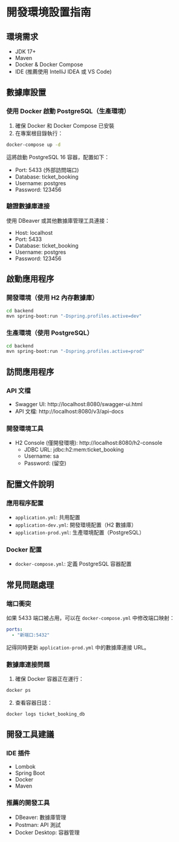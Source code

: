 # 開發環境設置指南

## 環境需求
- JDK 17+
- Maven
- Docker & Docker Compose
- IDE (推薦使用 IntelliJ IDEA 或 VS Code)

## 數據庫設置

### 使用 Docker 啟動 PostgreSQL（生產環境）
1. 確保 Docker 和 Docker Compose 已安裝
2. 在專案根目錄執行：
```bash
docker-compose up -d
```
這將啟動 PostgreSQL 16 容器，配置如下：
- Port: 5433 (外部訪問端口)
- Database: ticket_booking
- Username: postgres
- Password: 123456

### 驗證數據庫連接
使用 DBeaver 或其他數據庫管理工具連接：
- Host: localhost
- Port: 5433
- Database: ticket_booking
- Username: postgres
- Password: 123456

## 啟動應用程序

### 開發環境（使用 H2 內存數據庫）
```bash
cd backend
mvn spring-boot:run "-Dspring.profiles.active=dev"
```

### 生產環境（使用 PostgreSQL）
```bash
cd backend
mvn spring-boot:run "-Dspring.profiles.active=prod"
```

## 訪問應用程序

### API 文檔
- Swagger UI: http://localhost:8080/swagger-ui.html
- API 文檔: http://localhost:8080/v3/api-docs

### 開發環境工具
- H2 Console (僅開發環境): http://localhost:8080/h2-console
  - JDBC URL: jdbc:h2:mem:ticket_booking
  - Username: sa
  - Password: (留空)

## 配置文件說明

### 應用程序配置
- `application.yml`: 共用配置
- `application-dev.yml`: 開發環境配置（H2 數據庫）
- `application-prod.yml`: 生產環境配置（PostgreSQL）

### Docker 配置
- `docker-compose.yml`: 定義 PostgreSQL 容器配置

## 常見問題處理

### 端口衝突
如果 5433 端口被占用，可以在 `docker-compose.yml` 中修改端口映射：
```yaml
ports:
  - "新端口:5432"
```
記得同時更新 `application-prod.yml` 中的數據庫連接 URL。

### 數據庫連接問題
1. 確保 Docker 容器正在運行：
```bash
docker ps
```
2. 查看容器日誌：
```bash
docker logs ticket_booking_db
```

## 開發工具建議

### IDE 插件
- Lombok
- Spring Boot
- Docker
- Maven

### 推薦的開發工具
- DBeaver: 數據庫管理
- Postman: API 測試
- Docker Desktop: 容器管理 